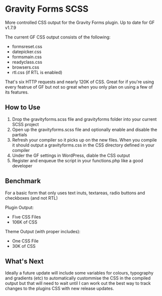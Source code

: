 # Gravity Forms SCSS

More controlled CSS output for the Gravity Forms plugin. Up to date for GF v1.7.9

The current GF CSS output consists of the following:

- formsreset.css
- datepicker.css
- formsmain.css
- readyclass.css
- browsers.css
- rtl.css (if RTL is enabled)

That's six HTTP requests and nearly 120K of CSS. Great for if you're using every featrue of GF but not so great when you only plan on using a few of its features.

## How to Use

1. Drop the gravityforms.scss file and gravityforms folder into your current SCSS project
2. Open up the gravityforms.scss file and optionally enable and disable the partials
3. Refresh your compiler so it picks up on the new files. When you compile it should output a gravityforms.css in the CSS directory defined in your compiler
4. Under the GF settings in WordPress, diable the CSS output
5. Register and enqueue the script in your functions.php like a good developer

## Benchmark

For a basic form that only uses text inuts, textareas, radio buttons and checkboxes (and not RTL)

Plugin Output:

- Five CSS Files
- 106K of CSS

Theme Output (with proper includes):

- One CSS File
- 30K of CSS

## What's Next

Ideally a future update will include some variables for colours, typography and gradients (etc) to automatically custommise the CSS in the compiled output but that will need to wait until I can work out the best way to track changes to the plugins CSS with new release updates.